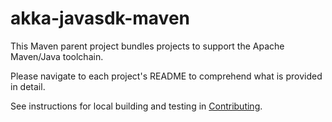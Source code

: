 # akka-javasdk-maven

This Maven parent project bundles projects to support the Apache Maven/Java toolchain.

Please navigate to each project's README to comprehend what is provided in detail.

See instructions for local building and testing in [Contributing](../CONTRIBUTING.md).

